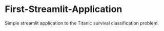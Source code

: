# First-Streamlit-Application
Simple streamlit application to the Titanic survival classification problem.
